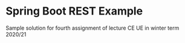 # Spring Boot REST Example

Sample solution for fourth assignment of lecture CE UE in winter term 2020/21
